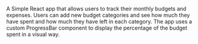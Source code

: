 A Simple React app that allows users to track their monthly budgets and expenses. Users can add new budget categories and see how much they have spent and how much they have left in each category. The app uses a custom ProgressBar component to display the percentage of the budget spent in a visual way. 
